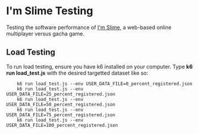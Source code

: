# I'm Slime Testing

Testing the software performance of [I'm Slime](https://imslime.onrender.com/#/Login), a web-based online multiplayer versus gacha game.


## Load Testing

To run load testing, ensure you have k6 installed on your computer. Type **k6 run load_test.js** with the desired targetted dataset like so:
```
    k6 run load_test.js --env USER_DATA_FILE=0_percent_registered.json
    k6 run load_test.js --env USER_DATA_FILE=25_percent_registered.json
    k6 run load_test.js --env USER_DATA_FILE=50_percent_registered.json
    k6 run load_test.js --env USER_DATA_FILE=75_percent_registered.json
    k6 run load_test.js --env USER_DATA_FILE=100_percent_registered.json
```